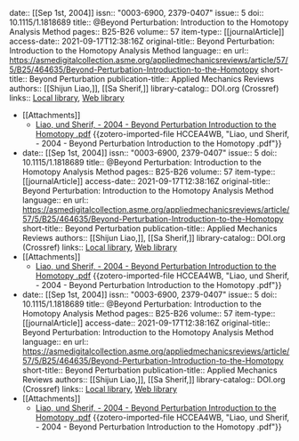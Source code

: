 date:: [[Sep 1st, 2004]]
issn:: "0003-6900, 2379-0407"
issue:: 5
doi:: 10.1115/1.1818689
title:: @Beyond Perturbation: Introduction to the Homotopy Analysis Method
pages:: B25-B26
volume:: 57
item-type:: [[journalArticle]]
access-date:: 2021-09-17T12:38:16Z
original-title:: Beyond Perturbation: Introduction to the Homotopy Analysis Method
language:: en
url:: https://asmedigitalcollection.asme.org/appliedmechanicsreviews/article/57/5/B25/464635/Beyond-Perturbation-Introduction-to-the-Homotopy
short-title:: Beyond Perturbation
publication-title:: Applied Mechanics Reviews
authors:: [[Shijun Liao,]], [[Sa Sherif,]]
library-catalog:: DOI.org (Crossref)
links:: [Local library](zotero://select/library/items/9U9HTMMY), [Web library](https://www.zotero.org/users/8467258/items/9U9HTMMY)

- [[Attachments]]
	- [Liao, und Sherif, - 2004 - Beyond Perturbation Introduction to the Homotopy .pdf](zotero://select/library/items/HCCEA4WB) {{zotero-imported-file HCCEA4WB, "Liao, und Sherif, - 2004 - Beyond Perturbation Introduction to the Homotopy .pdf"}}
-
  date:: [[Sep 1st, 2004]]
  issn:: "0003-6900, 2379-0407"
  issue:: 5
  doi:: 10.1115/1.1818689
  title:: @Beyond Perturbation: Introduction to the Homotopy Analysis Method
  pages:: B25-B26
  volume:: 57
  item-type:: [[journalArticle]]
  access-date:: 2021-09-17T12:38:16Z
  original-title:: Beyond Perturbation: Introduction to the Homotopy Analysis Method
  language:: en
  url:: https://asmedigitalcollection.asme.org/appliedmechanicsreviews/article/57/5/B25/464635/Beyond-Perturbation-Introduction-to-the-Homotopy
  short-title:: Beyond Perturbation
  publication-title:: Applied Mechanics Reviews
  authors:: [[Shijun Liao,]], [[Sa Sherif,]]
  library-catalog:: DOI.org (Crossref)
  links:: [Local library](zotero://select/library/items/9U9HTMMY), [Web library](https://www.zotero.org/users/8467258/items/9U9HTMMY)
- [[Attachments]]
	- [Liao, und Sherif, - 2004 - Beyond Perturbation Introduction to the Homotopy .pdf](zotero://select/library/items/HCCEA4WB) {{zotero-imported-file HCCEA4WB, "Liao, und Sherif, - 2004 - Beyond Perturbation Introduction to the Homotopy .pdf"}}
-
  date:: [[Sep 1st, 2004]]
  issn:: "0003-6900, 2379-0407"
  issue:: 5
  doi:: 10.1115/1.1818689
  title:: @Beyond Perturbation: Introduction to the Homotopy Analysis Method
  pages:: B25-B26
  volume:: 57
  item-type:: [[journalArticle]]
  access-date:: 2021-09-17T12:38:16Z
  original-title:: Beyond Perturbation: Introduction to the Homotopy Analysis Method
  language:: en
  url:: https://asmedigitalcollection.asme.org/appliedmechanicsreviews/article/57/5/B25/464635/Beyond-Perturbation-Introduction-to-the-Homotopy
  short-title:: Beyond Perturbation
  publication-title:: Applied Mechanics Reviews
  authors:: [[Shijun Liao,]], [[Sa Sherif,]]
  library-catalog:: DOI.org (Crossref)
  links:: [Local library](zotero://select/library/items/9U9HTMMY), [Web library](https://www.zotero.org/users/8467258/items/9U9HTMMY)
- [[Attachments]]
	- [Liao, und Sherif, - 2004 - Beyond Perturbation Introduction to the Homotopy .pdf](zotero://select/library/items/HCCEA4WB) {{zotero-imported-file HCCEA4WB, "Liao, und Sherif, - 2004 - Beyond Perturbation Introduction to the Homotopy .pdf"}}
